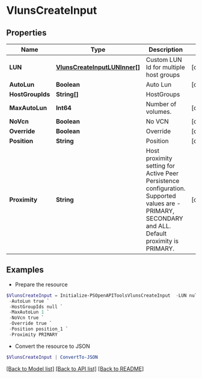 # VlunsCreateInput
## Properties

Name | Type | Description | Notes
------------ | ------------- | ------------- | -------------
**LUN** | [**VlunsCreateInputLUNInner[]**](VlunsCreateInputLUNInner.md) | Custom LUN Id for multiple host groups | [optional] 
**AutoLun** | **Boolean** | Auto Lun | [optional] 
**HostGroupIds** | **String[]** | HostGroups | 
**MaxAutoLun** | **Int64** | Number of volumes. | [optional] 
**NoVcn** | **Boolean** | No VCN | [optional] 
**Override** | **Boolean** | Override | [optional] 
**Position** | **String** | Position | [optional] 
**Proximity** | **String** | Host proximity setting for Active Peer Persistence configuration. Supported values are - PRIMARY, SECONDARY and ALL. Default proximity is PRIMARY. | [optional] 

## Examples

- Prepare the resource
```powershell
$VlunsCreateInput = Initialize-PSOpenAPIToolsVlunsCreateInput  -LUN null `
 -AutoLun true `
 -HostGroupIds null `
 -MaxAutoLun 1 `
 -NoVcn true `
 -Override true `
 -Position position_1 `
 -Proximity PRIMARY
```

- Convert the resource to JSON
```powershell
$VlunsCreateInput | ConvertTo-JSON
```

[[Back to Model list]](../README.md#documentation-for-models) [[Back to API list]](../README.md#documentation-for-api-endpoints) [[Back to README]](../README.md)

